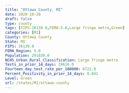 ```yaml
---
title: "Ottawa County, MI"
date: 2020-10-28
draft: false
type: county
tags: [FIPS:26139.0,FEMA:5.0,Large fringe metro,Green]
categories: [MI]
County: Ottawa County
State: MI
FIPS: 26139.0
FEMA_Region: 5.0
Population: 291830.0
NCHS_Urban_Rural_Classification: Large fringe metro
Tests_in_prior_14_days: 19616.0
Fourteen_day_test_rate_per_100000: 6722.0
Percent_Positivity_in_prior_14_days: 0.041
Level: Green
url: /states/MI/ottawa-county
---
```



